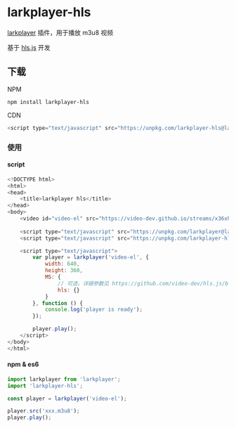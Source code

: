 # larkplayer-hls

[larkplayer](https://github.com/dblate/larkplayer) 插件，用于播放 m3u8 视频

基于 [hls.js](https://github.com/video-dev/hls.js/) 开发

## 下载

NPM

```shell
npm install larkplayer-hls
```

CDN

```javascript
<script type="text/javascript" src="https://unpkg.com/larkplayer-hls@latest/dist/larkplayer-hls.js"></script>
```

### 使用

#### script

```javascript
<!DOCTYPE html>
<html>
<head>
    <title>larkplayer hls</title>
</head>
<body>
    <video id="video-el" src="https://video-dev.github.io/streams/x36xhzz/x36xhzz.m3u8" loop controls></video>
 
    <script type="text/javascript" src="https://unpkg.com/larkplayer@latest/dist/larkplayer.js"></script>
    <script type="text/javascript" src="https://unpkg.com/larkplayer-hls@latest/dist/larkplayer-hls.js"></script>

    <script type="text/javascript">
        var player = larkplayer('video-el', {
            width: 640,
            height: 360,
            MS: {
                // 可选，详细参数见 https://github.com/video-dev/hls.js/blob/master/docs/API.md#fine-tuning
                hls: {}
            }
        }, function () {
            console.log('player is ready');
        });

        player.play();
    </script>
</body>
</html>

```

#### npm & es6

```javascript
import larkplayer from 'larkplayer';
import 'larkplayer-hls';

const player = larkplayer('video-el');

player.src('xxx.m3u8');
player.play();

```
